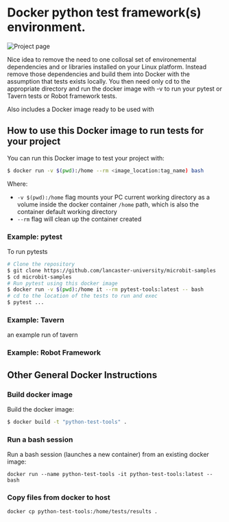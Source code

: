 # Docker python test framework(s) environment.

![Project page](https://github.com/wpdulyea)

Nice idea to remove the need to one collosal set of environemental dependencies
and or libraries installed on your Linux platform. Instead remove those dependencies
and build them into Docker with the assumption that tests exists locally. You 
then need only cd to the appropriate directory and run the docker image with -v
to run your pytest or Tavern tests or Robot framework tests.
 
Also includes a Docker image ready to be used with

## How to use this Docker image to run tests for your project

You can run this Docker image to test your project with:

```bash
$ docker run -v $(pwd):/home --rm <image_location:tag_name) bash
```

Where:
- `-v $(pwd):/home` flag mounts your PC current working directory as a volume
  inside the docker container `/home` path, which is also the container default
  working directory
- `--rm` flag will clean up the container created

### Example: pytest

To run pytests

```bash
# Clone the repository
$ git clone https://github.com/lancaster-university/microbit-samples
$ cd microbit-samples
# Run pytest using this docker image
$ docker run -v $(pwd):/home it --rm pytest-tools:latest -- bash
# cd to the location of the tests to run and exec
$ pytest ...
```

### Example: Tavern

an example run of tavern

### Example: Robot Framework


## Other General Docker Instructions

### Build docker image

Build the docker image:

```bash
$ docker build -t "python-test-tools" .
```

### Run a bash session

Run a bash session (launches a new container) from an existing docker image:

```
docker run --name python-test-tools -it python-test-tools:latest -- bash
```

### Copy files from docker to host

```
docker cp python-test-tools:/home/tests/results .
```
